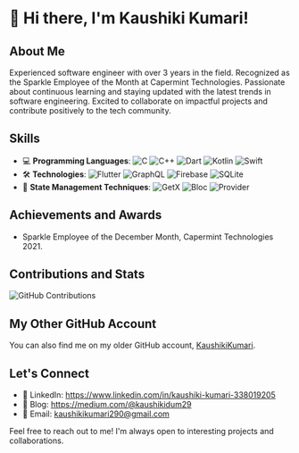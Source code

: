 # 👋 Hi there, I'm Kaushiki Kumari!

## About Me
Experienced software engineer with over 3 years in the field. Recognized as the Sparkle Employee of the Month at Capermint Technologies.
Passionate about continuous learning and staying updated with the latest trends in software engineering. Excited to collaborate on impactful projects and contribute positively to the tech community.

## Skills
- 💻 **Programming Languages**: 
  ![C](https://img.shields.io/badge/-C-A8B9CC?style=flat-square&logo=c&logoColor=white)
  ![C++](https://img.shields.io/badge/-C++-00599C?style=flat-square&logo=c%2B%2B&logoColor=white)
  ![Dart](https://img.shields.io/badge/-Dart-0175C2?style=flat-square&logo=dart&logoColor=white)
  ![Kotlin](https://img.shields.io/badge/-Kotlin-0095D5?style=flat-square&logo=kotlin&logoColor=white)
  ![Swift](https://img.shields.io/badge/-Swift-FA7343?style=flat-square&logo=swift&logoColor=white)
- 🛠️ **Technologies**: 
  ![Flutter](https://img.shields.io/badge/-Flutter-02569B?style=flat-square&logo=flutter&logoColor=white)
  ![GraphQL](https://img.shields.io/badge/-GraphQL-E10098?style=flat-square&logo=graphql&logoColor=white)
  ![Firebase](https://img.shields.io/badge/-Firebase-FFCA28?style=flat-square&logo=firebase&logoColor=black)
  ![SQLite](https://img.shields.io/badge/-SQLite-003B57?style=flat-square&logo=sqlite&logoColor=white)
- 🧠 **State Management Techniques**: 
  ![GetX](https://img.shields.io/badge/-GetX-00C7B7?style=flat-square&logo=getx&logoColor=white)
  ![Bloc](https://img.shields.io/badge/-Bloc-000000?style=flat-square&logo=bloc&logoColor=white)
  ![Provider](https://img.shields.io/badge/-Provider-DB7093?style=flat-square&logo=flutter&logoColor=white)

## Achievements and Awards
- Sparkle Employee of the December Month, Capermint Technologies 2021.

## Contributions and Stats
![GitHub Contributions](https://github-readme-stats.vercel.app/api?username=kaushikikumari290&show_icons=true&theme=radical)

## My Other GitHub Account
You can also find me on my older GitHub account, [KaushikiKumari](https://github.com/KaushikiKumari).


## Let's Connect
- 💼 LinkedIn: https://www.linkedin.com/in/kaushiki-kumari-338019205
- 📝 Blog: https://medium.com/@kaushikidum29
- 📧 Email: kaushikikumari290@gmail.com

Feel free to reach out to me! I'm always open to interesting projects and collaborations.

<!---
kaushikikumari290/kaushikikumari290 is a ✨ special ✨ repository because its `README.md` (this file) appears on your GitHub profile.
You can click the Preview link to take a look at your changes.
--->
